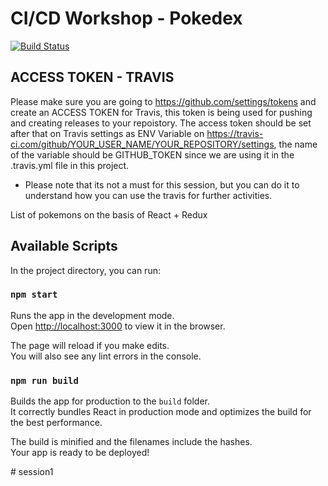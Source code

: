 # CI/CD Workshop - Pokedex 

[![Build Status](https://travis-ci.com/ofirattia/bgu-session.svg?branch=master)](https://travis-ci.com/ofirattia/bgu-session)

## ACCESS TOKEN - TRAVIS
Please make sure you are going to https://github.com/settings/tokens and create an ACCESS TOKEN for Travis, this token is being used for pushing and creating releases to your repoistory.
The access token should be set after that on Travis settings as ENV Variable on https://travis-ci.com/github/YOUR_USER_NAME/YOUR_REPOSITORY/settings, the name of the variable should be GITHUB_TOKEN since we are using it in the .travis.yml file in this project.
- Please note that its not a must for this session, but you can do it to understand how you can use the travis for further activities.
 
List of pokemons on the basis of React + Redux 
 
## Available Scripts 
 
In the project directory, you can run:

### `npm start`   

Runs the app in the development mode.<br>
Open [http://localhost:3000](http://localhost:3000) to view it in the browser.

The page will reload if you make edits.<br>
You will also see any lint errors in the console.

### `npm run build` 
 
Builds the app for production to the `build` folder.<br>
It correctly bundles React in production mode and optimizes the build for the best performance.

The build is minified and the filenames include the hashes.<br>
Your app is ready to be deployed!


#   s e s s i o n 1  
 
